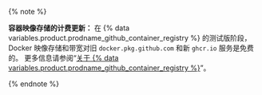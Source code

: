 {% note %}

**容器映像存储的计费更新：** 在 {% data variables.product.prodname_github_container_registry %} 的测试版阶段，Docker 映像存储和带宽对旧 `docker.pkg.github.com` 和新 `ghcr.io` 服务是免费的。 更多信息请参阅“[关于 {% data variables.product.prodname_github_container_registry %}](/packages/getting-started-with-github-container-registry/about-github-container-registry)”。

{% endnote %}
